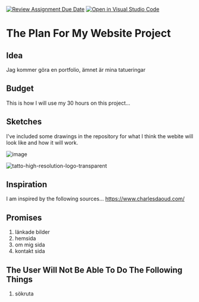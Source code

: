 [![Review Assignment Due Date](https://classroom.github.com/assets/deadline-readme-button-24ddc0f5d75046c5622901739e7c5dd533143b0c8e959d652212380cedb1ea36.svg)](https://classroom.github.com/a/88RJmTRl)
[![Open in Visual Studio Code](https://classroom.github.com/assets/open-in-vscode-718a45dd9cf7e7f842a935f5ebbe5719a5e09af4491e668f4dbf3b35d5cca122.svg)](https://classroom.github.com/online_ide?assignment_repo_id=12522407&assignment_repo_type=AssignmentRepo)
# The Plan For My Website Project

<!-- USE THIS TEMPLATE TO PLAN YOUR PROJECT - REMEMBER TO "COMMIT" YOUR CHANGES TO THIS FILE! FEEL FREE TO CHANGE ANYTHING OR ADD ANY SECTIONS THAT YOU NEED TO HELP YOU TO PLAN THE PROJECT -->

<!-- INSTRUCTIONS: https://vuxcode.netlify.app/new/we1/lessons/major-project-brief/ -->

## Idea

Jag kommer göra en portfolio, ämnet är mina tatueringar  

<!-- INSERT YOUR EXPLANATION FOR YOUR IDEA HERE -->

## Budget

This is how I will use my 30 hours on this project...


<!-- INSERT A PLAN FOR HOW YOU ARE GOING TO USE THE TIME LIMIT. TRY TO BREAK THE WHOLE WEBSITE DOWN INTO SMALLER TASKS -->

## Sketches

I've included some drawings in the repository for what I think the webite will look like and how it will work.

![image](https://github.com/vuxcode/we1-plan-bwilma0204/assets/148203978/72de07f1-12ba-4ed6-a79d-21b0907e1aaf)

![tatto-high-resolution-logo-transparent](https://github.com/vuxcode/we1-plan-bwilma0204/assets/148203978/706f580b-8571-4363-a401-7dc2e3c364e0)

<!-- INSERT YOUR IMAGES IN THE REPOSITORY + OPTIONAL: COPY THE SYNTAX ABOVE TO ADD YOUR OWN IMAGES IN "MARKDOWN" -->

## Inspiration

I am inspired by the following sources...
https://www.charlesdaoud.com/



<!-- INCLUDE AT LEAST 3 EXAMPLES WITH SCREENSHOTS AND LINKS. EXPLAIN THE REASONS WHY YOU LIKE THE DESIGN OR THE USER EXPERIENCE -->

## Promises

1. länkade bilder
2. hemsida
3. om mig sida
4. kontakt sida

<!-- WRITE A LIST OF PROMISES FOR WHAT THE USER SHOULD BE ABLE TO DO ON THE WEBSITE; BE OPEN AND HONEST! WHAT DO YOU THINK YOU CAN DO BEFORE THE DEADLINE -->

## The User Will Not Be Able To Do The Following Things

1. sökruta

<!-- MAKE SUGGESTIONS FOR WHAT THE USER WILL NOT BE ABLE TO DO ON THE WEBSITE. WHAT MIGHT A CLIENT OR A USER EXPECT TO DO WITH ON YOUR WEBSITE THAT YOU DON'T THINK WILL BE POSSIBLE TO DO BEFORE THE FINAL DEADLINE. WRITE A CLEAR LIST OF THINGS -->
